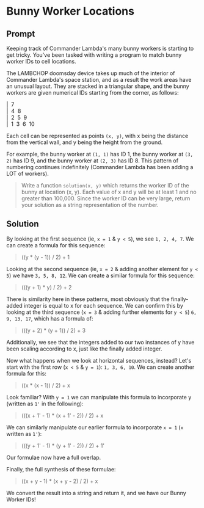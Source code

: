 # Bunny Worker Locations

## Prompt

Keeping track of Commander Lambda's many bunny workers is starting to get tricky. You've been tasked with writing a program to match bunny worker IDs to cell locations.

The LAMBCHOP doomsday device takes up much of the interior of Commander Lambda's space station, and as a result the work areas have an unusual layout. They are stacked in a triangular shape, and the bunny workers are given numerical IDs starting from the corner, as follows:

| &nbsp;7<br/>
| &nbsp;4 &nbsp;8<br/>
| &nbsp;2 &nbsp;5 &nbsp;9<br/>
| &nbsp;1 &nbsp;3 &nbsp;6 &nbsp;10<br/>

Each cell can be represented as points `(x, y)`, with x being the distance from the vertical wall, and y being the height from the ground. 

For example, the bunny worker at `(1, 1)` has ID 1, the bunny worker at `(3, 2)` has ID 9, and the bunny worker at `(2, 3)` has ID 8. This pattern of numbering continues indefinitely (Commander Lambda has been adding a LOT of workers). 

> Write a function `solution(x, y)` which returns the worker ID of the bunny at location (x, y). Each value of x and y will be at least 1 and no greater than 100,000. Since the worker ID can be very large, return your solution as a string representation of the number.

## Solution

By looking at the first sequence (ie, `x = 1` & `y < 5`), we see `1, 2, 4, 7`. We can create a formula for this sequence:
>((y * (y - 1)) / 2) + 1

Looking at the second sequence (ie, `x = 2` & adding another element for `y < 5`) we have `3, 5, 8, 12`. We can create a similar formula for this sequence:
>(((y + 1) * y) / 2) + 2

There is similarity here in these patterns, most obviously that the finally-added integer is equal to x for each sequence. We can confirm this by looking at the third sequence (`x = 3` & adding further elements for `y < 5`) `6, 9, 13, 17`, which has a formula of:
>(((y + 2) * (y + 1)) / 2) + 3

Additionally, we see that the integers added to our two instances of y have been scaling according to x, just like the finally added integer.

Now what happens when we look at horizontal sequences, instead? Let's start with the first row (`x < 5` & `y = 1`): `1, 3, 6, 10`. We can create another formula for this:
>((x * (x - 1)) / 2) + x

Look familiar? With `y = 1` we can manipulate this formula to incorporate y (written as `1'` in the following):
>(((x + 1' - 1) * (x + 1' - 2)) / 2) + x

We can similarly manipulate our earlier formula to incorporate `x = 1` (`x` written as `1'`):
>(((y + 1' - 1) * (y + 1' - 2)) / 2) + 1'

Our formulae now have a full overlap.

Finally, the full synthesis of these formulae:
>((x + y - 1) * (x + y - 2) / 2) + x

We convert the result into a string and return it, and we have our Bunny Worker IDs!